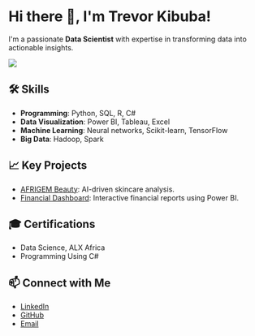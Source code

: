 # Hi there 👋, I'm Trevor Kibuba!
I'm a passionate **Data Scientist** with expertise in transforming data into actionable insights.

![]([https://media.giphy.com/media/5k5vZwRFZR5aZeniqb/giphy.gif?cid=790b7611zxaw72m3e0galukht75tisvoietrmikrdd72zyao&ep=v1_gifs_search&rid=giphy.gif&ct=g])

## 🛠️ Skills
- **Programming**: Python, SQL, R, C#
- **Data Visualization**: Power BI, Tableau, Excel
- **Machine Learning**: Neural networks, Scikit-learn, TensorFlow
- **Big Data**: Hadoop, Spark

## 📈 Key Projects
- [AFRIGEM Beauty](https://github.com/kibuba-njihia/afrigem-beauty): AI-driven skincare analysis.
- [Financial Dashboard](https://github.com/kibuba-njihia/finance-dashboard): Interactive financial reports using Power BI.

## 🎓 Certifications
- Data Science, ALX Africa
- Programming Using C#

## 📫 Connect with Me
- [LinkedIn](https://www.linkedin.com/in/trevor-kibuba)
- [GitHub](https://github.com/kibuba-njihia)
- [Email](mailto:kibubanjihia@gmail.com)
